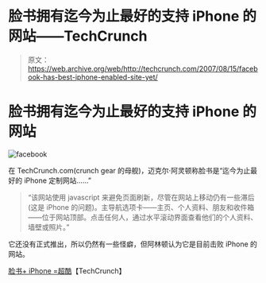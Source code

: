 # 脸书拥有迄今为止最好的支持 iPhone 的网站——TechCrunch

> 原文：<https://web.archive.org/web/http://techcrunch.com/2007/08/15/facebook-has-best-iphone-enabled-site-yet/>

# 脸书拥有迄今为止最好的支持 iPhone 的网站

![facebook](img/feede88fb1c87b0595f6cbebb41f727a.png)

在 TechCrunch.com(crunch gear 的母舰)，迈克尔·阿灵顿称脸书是“迄今为止最好的 iPhone 定制网站……”

> “该网站使用 javascript 来避免页面刷新，尽管在网站上移动仍有一些滞后(这是 iPhone 的问题)。主导航选项卡——主页、个人资料、朋友和收件箱——位于网站顶部。点击任何人，通过水平滚动界面查看他们的个人资料、墙壁或照片。”

它还没有正式推出，所以仍然有一些怪癖，但阿林顿认为它是目前击败 iPhone 的网站。

[脸书+ iPhone =超酷](https://web.archive.org/web/20210302015955/http://www.beta.techcrunch.com/2007/08/15/facebook-iphone-ultrahype/)【TechCrunch】